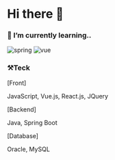 <!--<img src="https://capsule-render.vercel.app/api?type=waving&color=BDBDC8&height=150&section=header" />-->

# Hi there 👋  


  
### 🌱 I’m currently learning..
![spring](https://img.shields.io/badge/Spring-6DB33F?style=for-the-badge&logo=spring&logoColor=white) 
![vue](https://img.shields.io/badge/Vue.js-35495E?style=for-the-badge&logo=vue.js&logoColor=4FC08D)  

  
  
### ⚒️Teck
[Front] 

JavaScript, Vue.js, React.js, JQuery

[Backend] 

Java, Spring Boot

[Database] 

Oracle, MySQL
<!--
![Anurag's GitHub stats](https://github-readme-stats.vercel.app/api?username=Nohkii&hide=contribs,prs&show_icons=true&theme=테마)
<img src="https://capsule-render.vercel.app/api?type=waving&color=BDBDC8&height=150&section=footer" />-->
